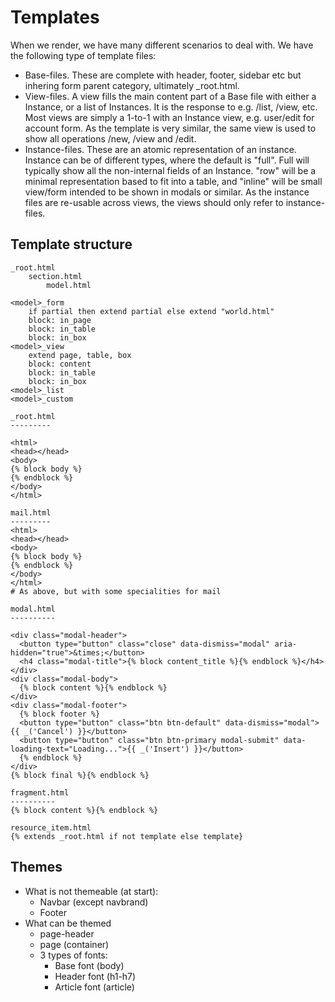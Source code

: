 # Templates

When we render, we have many different scenarios to deal with. We have the following type of template files:

- Base-files. These are complete with header, footer, sidebar etc but inhering form parent category, ultimately \_root.html.
- View-files. A view fills the main content part of a Base file with either a Instance, or a list of Instances. It is the response to e.g. /list, /view, etc. Most views are simply a 1-to-1 with an Instance view, e.g. user/edit for account form. As the template is very similar, the same view is used to show all operations /new, /view and /edit.
- Instance-files. These are an atomic representation of an instance. Instance can be of different types, where the default is "full". Full will typically show all the non-internal fields of an Instance. "row" will be a minimal representation based to fit into a table, and "inline" will be small view/form intended to be shown in modals or similar. As the instance files are re-usable across views, the views should only refer to instance-files.

## Template structure

    _root.html
        section.html
            model.html

    <model>_form
        if partial then extend partial else extend "world.html"
        block: in_page
        block: in_table
        block: in_box
    <model>_view
        extend page, table, box
        block: content
        block: in_table
        block: in_box
    <model>_list
    <model>_custom

    _root.html
    ---------

    <html>
    <head></head>
    <body>
    {% block body %}
    {% endblock %}
    </body>
    </html>

    mail.html
    ---------
    <html>
    <head></head>
    <body>
    {% block body %}
    {% endblock %}
    </body>
    </html>
    # As above, but with some specialities for mail

    modal.html
    ----------

    <div class="modal-header">
      <button type="button" class="close" data-dismiss="modal" aria-hidden="true">&times;</button>
      <h4 class="modal-title">{% block content_title %}{% endblock %}</h4>
    </div>
    <div class="modal-body">
      {% block content %}{% endblock %}
    </div>
    <div class="modal-footer">
      {% block footer %}
      <button type="button" class="btn btn-default" data-dismiss="modal">{{ _('Cancel') }}</button>
      <button type="button" class="btn btn-primary modal-submit" data-loading-text="Loading...">{{ _('Insert') }}</button>
      {% endblock %}
    </div>
    {% block final %}{% endblock %}

    fragment.html
    ----------
    {% block content %}{% endblock %}

    resource_item.html
    {% extends _root.html if not template else template}

## Themes

- What is not themeable (at start):
  - Navbar (except navbrand)
  - Footer
- What can be themed
  - page-header
  - page (container)
  - 3 types of fonts:
    - Base font (body)
    - Header font (h1-h7)
    - Article font (article)
